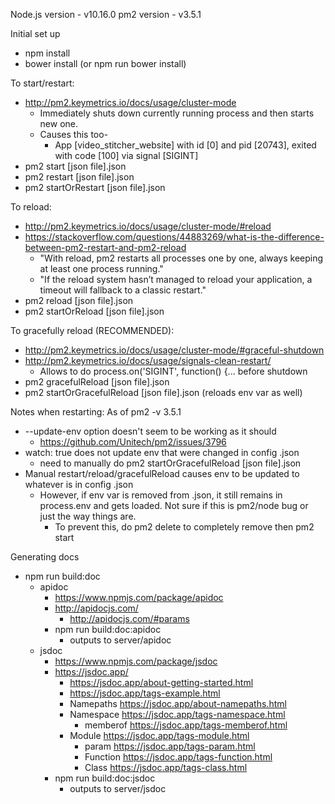 Node.js version - v10.16.0
pm2 version - v3.5.1

Initial set up
- npm install
- bower install (or npm run bower install)

To start/restart:
- http://pm2.keymetrics.io/docs/usage/cluster-mode
   - Immediately shuts down currently running process and then starts new one.
   - Causes this too-
      - App [video_stitcher_website] with id [0] and pid [20743], exited with code [100] via signal [SIGINT]
- pm2 start [json file].json
- pm2 restart [json file].json
- pm2 startOrRestart [json file].json

To reload:
- http://pm2.keymetrics.io/docs/usage/cluster-mode/#reload
- https://stackoverflow.com/questions/44883269/what-is-the-difference-between-pm2-restart-and-pm2-reload
   - "With reload, pm2 restarts all processes one by one, always keeping at least one process running."
   - "If the reload system hasn’t managed to reload your application, a timeout will fallback to a classic restart."
- pm2 reload [json file].json
- pm2 startOrReload [json file].json

To gracefully reload (RECOMMENDED):
- http://pm2.keymetrics.io/docs/usage/cluster-mode/#graceful-shutdown
- http://pm2.keymetrics.io/docs/usage/signals-clean-restart/
   - Allows to do process.on('SIGINT', function() {... before shutdown
- pm2 gracefulReload [json file].json
- pm2 startOrGracefulReload [json file].json (reloads env var as well)

Notes when restarting:
As of pm2 -v 3.5.1
- --update-env option doesn't seem to be working as it should
   - https://github.com/Unitech/pm2/issues/3796
- watch: true does not update env that were changed in config .json
   - need to manually do pm2 startOrGracefulReload [json file].json
- Manual restart/reload/gracefulReload causes env to be updated to whatever is in config .json
   - However, if env var is removed from .json, it still remains in process.env and gets loaded.
   Not sure if this is pm2/node bug or just the way things are.
      - To prevent this, do pm2 delete to completely remove then pm2 start

Generating docs
- npm run build:doc
	- apidoc
	   - https://www.npmjs.com/package/apidoc
	   - http://apidocjs.com/
	      - http://apidocjs.com/#params
	   - npm run build:doc:apidoc
	      - outputs to server/apidoc
	- jsdoc
	   - https://www.npmjs.com/package/jsdoc
	   - https://jsdoc.app/
	      - https://jsdoc.app/about-getting-started.html
	      - https://jsdoc.app/tags-example.html
	      - Namepaths https://jsdoc.app/about-namepaths.html
	      - Namespace https://jsdoc.app/tags-namespace.html
	         - memberof https://jsdoc.app/tags-memberof.html
	      - Module https://jsdoc.app/tags-module.html
	         - param https://jsdoc.app/tags-param.html
	         - Function https://jsdoc.app/tags-function.html
	         - Class https://jsdoc.app/tags-class.html
	   - npm run build:doc:jsdoc
	      - outputs to server/jsdoc